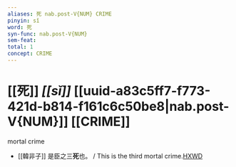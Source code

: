 ```yaml
---
aliases: 死 nab.post-V{NUM} CRIME
pinyin: sǐ
word: 死
syn-func: nab.post-V{NUM}
sem-feat: 
total: 1
concept: CRIME 
---
```

# [[死]] *[[sǐ]]*  [[uuid-a83c5ff7-f773-421d-b814-f161c6c50be8|nab.post-V{NUM}]] [[CRIME]]
mortal crime
 - [[韓非子]] 是臣之三**死**也。 / This is the third mortal crime.[HXWD](https://hxwd.org/textview.html?location=KR3c0005_tls_031-74a.5)